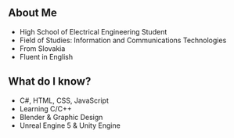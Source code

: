 ## About Me
- High School of Electrical Engineering Student
- Field of Studies: Information and Communications Technologies
- From Slovakia
- Fluent in English

## What do I know?
- C#, HTML, CSS, JavaScript
- Learning C/C++
- Blender & Graphic Design
- Unreal Engine 5 & Unity Engine

